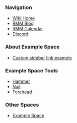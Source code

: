 ### Navigation

*   [Wiki Home](Home)
*   [RMM Blog](https://www.redmountainmakers.org/)
*   [RMM Calendar](https://www.redmountainmakers.org/Calendar)
*   [Discord](https://discord.gg/ZBq9rR4QGc)

### About Example Space

*   [Custom sidebar link example]()

### Example Space Tools

*   [Hammer]()
*   [Nail]()
*   [Forehead]()
### Other Spaces

*   [Example Space](example-space/Home)
